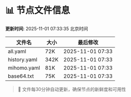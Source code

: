 # 📊 节点文件信息

**更新时间**: 2025-11-01 07:33:35 北京时间

| 文件名 | 大小 | 最后修改 |
|--------|------|----------|
| all.yaml | 72K | 2025-11-01 07:33 |
| history.yaml | 342K | 2025-11-01 07:33 |
| mihomo.yaml | 81K | 2025-11-01 07:33 |
| base64.txt | 75K | 2025-11-01 07:33 |

> 🔄 文件每30分钟自动更新，确保节点的新鲜度和可用性
